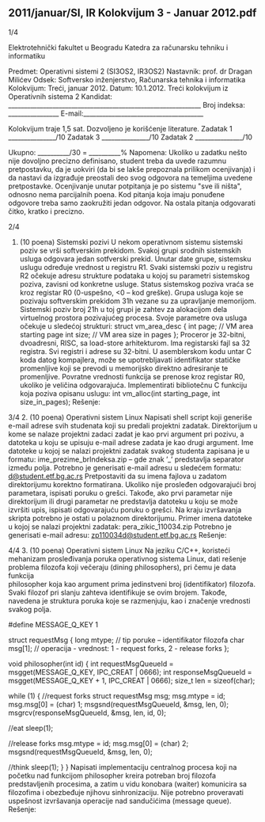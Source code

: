 2011/januar/SI, IR Kolokvijum 3 - Januar 2012.pdf
--------------------------------------------------------------------------------


1/4 
 
Elektrotehnički fakultet u Beogradu 
Katedra za računarsku tehniku i informatiku 
 
Predmet: Operativni sistemi 2 (SI3OS2, IR3OS2) 
Nastavnik: prof. dr Dragan Milićev 
Odsek: Softversko inženjerstvo, Računarska tehnika i informatika 
Kolokvijum: Treći, januar 2012. 
Datum: 10.1.2012. 
Treći kolokvijum iz Operativnih sistema 2 
Kandidat: _____________________________________________________________ 
Broj indeksa: ________________  E-mail:______________________________________ 
 
Kolokvijum traje 1,5 sat. Dozvoljeno je korišćenje literature. 
Zadatak 1 _______________/10   Zadatak 3 _______________/10 
Zadatak 2 _______________/10    
 
Ukupno: __________/30 = __________% 
Napomena: Ukoliko u zadatku nešto nije dovoljno precizno definisano, student treba da 
uvede razumnu pretpostavku, da je uokviri (da bi se lakše prepoznala prilikom ocenjivanja) i 
da  nastavi  da  izgrađuje  preostali  deo  svog  odgovora  na  temeljima  uvedene  pretpostavke. 
Ocenjivanje unutar potpitanja je po sistemu "sve ili ništa", odnosno nema parcijalnih poena. 
Kod pitanja koja imaju ponuđene odgovore treba samo zaokružiti jedan  odgovor.  Na  ostala 
pitanja odgovarati čitko, kratko i precizno. 
 

2/4 
1. (10 poena) Sistemski pozivi 
U  nekom operativnom sistemu sistemski poziv se vrši softverskim prekidom. Svakoj grupi 
srodnih  sistemskih  usluga  odgovara  jedan  sotfverski  prekid.  Unutar  date  grupe,  sistemsku 
uslugu određuje vrednost u registru R1.  Svaki  sistemski  poziv  u  registru R2 očekuje adresu 
strukture  podataka  u  kojoj  su  parametri  sistemskog  poziva,  zavisni  od  konkretne usluge. 
Status sistemskog poziva vraća se kroz registar R0 (0-uspešno, <0 – kod greške). 
Grupa   usluga   koje   se   pozivaju   softverskim   prekidom   31h   vezane   su   za upravljanje 
memorijom.  Sistemski  poziv broj  21h  u  toj  grupi  je  zahtev  za  alokacijom dela virtuelnog 
prostora pozivajućeg procesa. Svoje parametre ova usluga očekuje u sledećoj strukturi: 
struct vm_area_desc { 
  int page; // VM area starting page 
  int size; // VM area size in pages 
}; 
Proceror  je  32-bitni,  dvoadresni,  RISC,  sa load-store arhitekturom.  Ima  registarski  fajl  sa  32 
registra.  Svi  registri  i  adrese  su  32-bitni. U  asemblerskom  kodu  untar  C  koda  datog 
kompajlera,  može  se  upotrebljavati  identifikator  statičke  promenljive  koji  se  prevodi  u 
memorijsko  direktno  adresiranje  te  promenljive. Povratne  vrednosti  funkcija  se  prenose  kroz 
registar R0, ukoliko je veličina odgovarajuća. 
Implementirati bibliotečnu C funkciju koja poziva opisanu uslugu: 
int vm_alloc(int starting_page, int size_in_pages); 
Rešenje: 
 
 

3/4 
2. (10 poena) Operativni sistem Linux 
Napisati shell  script koji  generiše  e-mail  adrese  svih  studenata  koji  su  predali  projektni 
zadatak.  Direktorijum  u  kome  se  nalaze  projektni  zadaci  zadat  je  kao  prvi  argument pri 
pozivu, a datoteka u koju se upisuju e-mail adrese zadata je kao drugi argument. Ime datoteke 
u kojoj se nalazi projektni zadatak svakog studenta zapisana je u formatu: 
ime_prezime_brIndeksa.zip – gde znak ’_’ predstavlja separator između polja. 
Potrebno je generisati e-mail adresu u sledećem formatu:  
<prvo slovo prezimena><prvo slovo imena><broj indeksa>d@student.etf.bg.ac.rs 
Pretpostaviti da su imena fajlova u zadatom direktorijumu korektno formatirana. Ukoliko nije 
prosleđen odgovarajući broj parametara, ispisati poruku o grešci. Takođe, ako prvi parametar 
nije direktorijum ili drugi parametar ne predstavlja datoteku u koju se može izvršiti upis, 
ispisati  odgovarajuću  poruku  o  grešci.  Na  kraju izvršavanja  skripta  potrebno  je  ostati  u 
polaznom direktorijumu. Primer imena datoteke u kojoj se nalazi projektni zadatak: 
pera_zikic_110034.zip 
Potrebno je generisati e-mail adresu: 
zp110034d@student.etf.bg.ac.rs 
Rešenje: 
 

4/4 
3. (10 poena) Operativni sistem Linux 
Na jeziku C/C++, koristeći mehanizam prosleđivanja poruka operativnog sistema Linux, dati 
rešenje  problema  filozofa  koji  večeraju  (dining  philosophers), pri  čemu  je  data  funkcija  
philosopher koja kao argument prima jedinstveni broj (identifikator) filozofa. Svaki filozof 
pri slanju zahteva identifikuje se ovim brojem. Takođe, navedena je struktura poruka koje se 
razmenjuju, kao i značenje vrednosti svakog polja. 
 
#define MESSAGE_Q_KEY 1 
 
struct requestMsg { 
 long mtype;  // tip poruke – identifikator filozofa 
 char msg[1]; // operacija - vrednost: 1 - request forks, 2 - release forks 
}; 
 
void philosopher(int id) { 
 int requestMsgQueueId = msgget(MESSAGE_Q_KEY, IPC_CREAT | 0666); 
 int responseMsgQueueId = msgget(MESSAGE_Q_KEY + 1, IPC_CREAT | 0666); 
 size_t len = sizeof(char); 
 
 while (1) { 
  //request forks 
  struct requestMsg msg; 
  msg.mtype = id; 
  msg.msg[0] = (char) 1; 
  msgsnd(requestMsgQueueId, &msg, len, 0); 
  msgrcv(responseMsgQueueId, &msg, len, id, 0); 
 
  //eat 
  sleep(1); 
 
  //release forks 
  msg.mtype = id; 
  msg.msg[0] = (char) 2; 
  msgsnd(requestMsgQueueId, &msg, len, 0); 
 
  //think 
  sleep(1); 
 } 
} 
Napisati  implementaciju centralnog procesa  koji  na  početku  nad  funkcijom philosopher 
kreira  potreban  broj  filozofa predstavljenih  procesima, a zatim u  vidu konobara  (waiter) 
komunicira  sa  filozofima i  obezbeđuje  njihovu  sinhronizaciju. Nije  potrebno  proveravati 
uspešnost izvršavanja operacije nad sandučićima (message queue). 
Rešenje: 
 